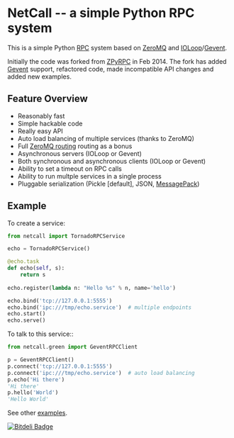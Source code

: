 # NetCall -- a simple Python RPC system

This is a simple Python [RPC](http://en.wikipedia.org/wiki/Remote_procedure_call)
system based on [ZeroMQ](http://zeromq.org/tutorials:dealer-and-router)
and [IOLoop](http://zeromq.github.io/pyzmq/api/generated/zmq.eventloop.ioloop.html#zmq.eventloop.ioloop.ZMQIOLoop)/[Gevent](http://www.gevent.org/).

Initially the code was forked from [ZPyRPC](https://github.com/ellisonbg/zpyrpc) in Feb 2014.
The fork has added [Gevent](http://www.gevent.org/) support, refactored code, made incompatible API changes
and added new examples.

## Feature Overview

* Reasonably fast
* Simple hackable code
* Really easy API
* Auto load balancing of multiple services (thanks to ZeroMQ)
* Full [ZeroMQ routing](http://zeromq.org/tutorials:dealer-and-router) routing as a bonus
* Asynchronous servers (IOLoop or Gevent)
* Both synchronous and asynchronous clients (IOLoop or Gevent)
* Ability to set a timeout on RPC calls
* Ability to run multple services in a single process
* Pluggable serialization (Pickle [default], JSON, [MessagePack](http://msgpack.org/))

## Example

To create a service:

```python
from netcall import TornadoRPCService

echo = TornadoRPCService()

@echo.task
def echo(self, s):
    return s
    
echo.register(lambda n: "Hello %s" % n, name='hello')    

echo.bind('tcp://127.0.0.1:5555')
echo.bind('ipc:///tmp/echo.service')  # multiple endpoints
echo.start()
echo.serve()
```

To talk to this service::

```python
from netcall.green import GeventRPCClient

p = GeventRPCClient()
p.connect('tcp://127.0.0.1:5555')
p.connect('ipc:///tmp/echo.service')  # auto load balancing
p.echo('Hi there')
'Hi there'
p.hello('World')
'Hello World'
```

See other [examples](https://github.com/aglyzov/netcall/tree/master/examples).



[![Bitdeli Badge](https://d2weczhvl823v0.cloudfront.net/aglyzov/netcall/trend.png)](https://bitdeli.com/free "Bitdeli Badge")
